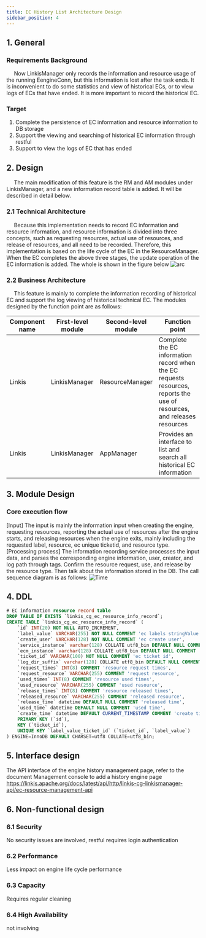 ```yaml
---
title: EC History List Architecture Design
sidebar_position: 4
---
```


## 1. General

### Requirements Background

&nbsp;&nbsp;&nbsp;&nbsp;&nbsp;Now LinkisManager only records the information and resource usage of the running EengineConn, but this information is lost after the task ends. It is inconvenient to do some statistics and view of historical ECs, or to view logs of ECs that have ended. It is more important to record the historical EC.

### Target

1. Complete the persistence of EC information and resource information to DB storage
2. Support the viewing and searching of historical EC information through restful
3. Support to view the logs of EC that has ended

## 2. Design

&nbsp;&nbsp;&nbsp;&nbsp;&nbsp;The main modification of this feature is the RM and AM modules under LinkisManager, and a new information record table is added. It will be described in detail below.

### 2.1 Technical Architecture

&nbsp;&nbsp;&nbsp;&nbsp;&nbsp;Because this implementation needs to record EC information and resource information, and resource information is divided into three concepts, such as requesting resources, actual use of resources, and release of resources, and all need to be recorded. Therefore, this implementation is based on the life cycle of the EC in the ResourceManager. When the EC completes the above three stages, the update operation of the EC information is added. The whole is shown in the figure below
![arc](/Images/Architecture/LinkisManager/ecHistoryArc.png)

### 2.2 Business Architecture

&nbsp;&nbsp;&nbsp;&nbsp;&nbsp;This feature is mainly to complete the information recording of historical EC and support the log viewing of historical technical EC. The modules designed by the function point are as follows:

| Component name | First-level module | Second-level module | Function point |
|---|---|---|---|
| Linkis | LinkisManager | ResourceManager| Complete the EC information record when the EC requests resources, reports the use of resources, and releases resources|
| Linkis | LinkisManager | AppManager| Provides an interface to list and search all historical EC information|

## 3. Module Design

### Core execution flow

[Input] The input is mainly the information input when creating the engine, requesting resources, reporting the actual use of resources after the engine starts, and releasing resources when the engine exits, mainly including the requested label, resource, ec unique ticketid, and resource type.
[Processing process] The information recording service processes the input data, and parses the corresponding engine information, user, creator, and log path through tags. Confirm the resource request, use, and release by the resource type. Then talk about the information stored in the DB.
The call sequence diagram is as follows:
![Time](/Images/Architecture/LinkisManager/ecHistoryTime.png)

## 4. DDL

```sql
# EC information resource record table
DROP TABLE IF EXISTS `linkis_cg_ec_resource_info_record`;
CREATE TABLE `linkis_cg_ec_resource_info_record` (
    `id` INT(20) NOT NULL AUTO_INCREMENT,
    `label_value` VARCHAR(255) NOT NULL COMMENT 'ec labels stringValue',
    `create_user` VARCHAR(128) NOT NULL COMMENT 'ec create user',
    `service_instance` varchar(128) COLLATE utf8_bin DEFAULT NULL COMMENT 'ec instance info',
    `ecm_instance` varchar(128) COLLATE utf8_bin DEFAULT NULL COMMENT 'ecm instance info ',
    `ticket_id` VARCHAR(100) NOT NULL COMMENT 'ec ticket id',
    `log_dir_suffix` varchar(128) COLLATE utf8_bin DEFAULT NULL COMMENT 'log path',
    `request_times` INT(8) COMMENT 'resource request times',
    `request_resource` VARCHAR(255) COMMENT 'request resource',
    `used_times` INT(8) COMMENT 'resource used times',
    `used_resource` VARCHAR(255) COMMENT 'used resource',
    `release_times` INT(8) COMMENT 'resource released times',
    `released_resource` VARCHAR(255) COMMENT 'released resource',
    `release_time` datetime DEFAULT NULL COMMENT 'released time',
    `used_time` datetime DEFAULT NULL COMMENT 'used time',
    `create_time` datetime DEFAULT CURRENT_TIMESTAMP COMMENT 'create time',
    PRIMARY KEY (`id`),
    KEY (`ticket_id`),
    UNIQUE KEY `label_value_ticket_id` (`ticket_id`, `label_value`)
) ENGINE=InnoDB DEFAULT CHARSET=utf8 COLLATE=utf8_bin;
````

## 5. Interface design

The API interface of the engine history management page, refer to the document Management console to add a history engine page
<https://linkis.apache.org/docs/latest/api/http/linkis-cg-linkismanager-api/ec-resource-management-api>

## 6. Non-functional design

### 6.1 Security

No security issues are involved, restful requires login authentication

### 6.2 Performance

Less impact on engine life cycle performance

### 6.3 Capacity

Requires regular cleaning

### 6.4 High Availability

not involving
